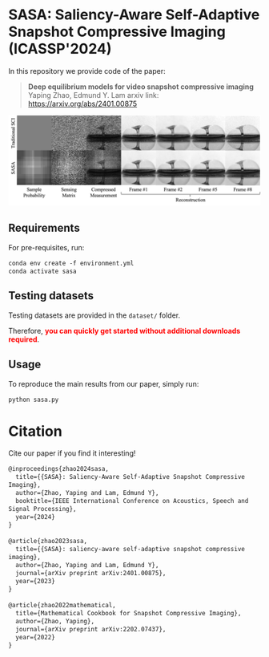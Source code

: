 # SASA: Saliency-Aware Self-Adaptive Snapshot Compressive Imaging (ICASSP'2024)
In this repository we provide code of the paper:
> **Deep equilibrium models for video snapshot compressive imaging**
> Yaping Zhao, Edmund Y. Lam
> arxiv link: https://arxiv.org/abs/2401.00875

<p align="center">
<img src="img/teaser.png">
</p>

## Requirements
For pre-requisites, run:
```
conda env create -f environment.yml
conda activate sasa
```

## Testing datasets
Testing datasets are provided in the `dataset/` folder.

Therefore, <span style="color:red">**you can quickly get started without additional downloads required**</span>.

## Usage
To reproduce the main results from our paper, simply run:
```
python sasa.py
```

# Citation
Cite our paper if you find it interesting!
```
@inproceedings{zhao2024sasa,
  title={{SASA}: Saliency-Aware Self-Adaptive Snapshot Compressive Imaging},
  author={Zhao, Yaping and Lam, Edmund Y},
  booktitle={IEEE International Conference on Acoustics, Speech and Signal Processing},
  year={2024}
}

@article{zhao2023sasa,
  title={{SASA}: saliency-aware self-adaptive snapshot compressive imaging},
  author={Zhao, Yaping and Lam, Edmund Y},
  journal={arXiv preprint arXiv:2401.00875},
  year={2023}
}

@article{zhao2022mathematical,
  title={Mathematical Cookbook for Snapshot Compressive Imaging},
  author={Zhao, Yaping},
  journal={arXiv preprint arXiv:2202.07437},
  year={2022}
}
```